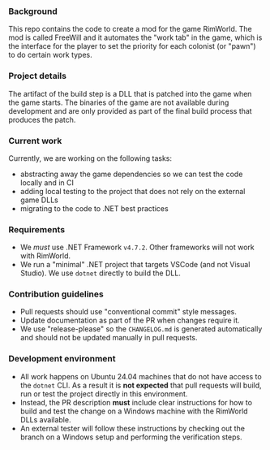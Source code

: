 ### Background

This repo contains the code to create a mod for the game RimWorld. The mod is
called FreeWill and it automates the "work tab" in the game, which is the
interface for the player to set the priority for each colonist (or "pawn") to do
certain work types.

### Project details

The artifact of the build step is a DLL that is patched into the game when the
game starts. The binaries of the game are not available during development and
are only provided as part of the final build process that produces the patch.

### Current work

Currently, we are working on the following tasks:
 - abstracting away the game dependencies so we can test the code locally and in CI
 - adding local testing to the project that does not rely on the external game
   DLLs
 - migrating to the code to .NET best practices

### Requirements

 - We *must* use .NET Framework `v4.7.2`. Other frameworks will not work with
   RimWorld.
 - We run a "minimal" .NET project that targets VSCode (and not Visual Studio).
   We use `dotnet` directly to build the DLL.
### Contribution guidelines

- Pull requests should use "conventional commit" style messages.
- Update documentation as part of the PR when changes require it.
- We use "release-please" so the `CHANGELOG.md` is generated automatically and
  should not be updated manually in pull requests.

### Development environment

- All work happens on Ubuntu 24.04 machines that do not have access to the
  `dotnet` CLI. As a result it is **not expected** that pull requests will build,
  run or test the project directly in this environment.
- Instead, the PR description **must** include clear instructions for how to
  build and test the change on a Windows machine with the RimWorld DLLs
  available.
- An external tester will follow these instructions by checking out the branch on
  a Windows setup and performing the verification steps.
